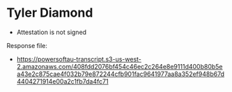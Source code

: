 # Tyler Diamond

* Attestation is not signed

Response file:

* https://powersoftau-transcript.s3-us-west-2.amazonaws.com/408fdd2076bf454c46ec2c264e8e9111d400b80b5ea43e2c875cae4f032b79e872244cfb901fac9641977aa8a352ef948b67d4404271914e00a2c1fb7da4fc71

